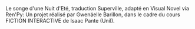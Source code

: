 Le songe d'une Nuit d'Eté, traduction Superville, adapté en Visual Novel via Ren'Py: Un projet réalisé par Gwenäelle Barillon, dans le cadre du cours FICTION INTERACTIVE de Isaac Pante (Unil). 
